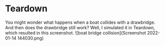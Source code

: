 # Teardown
You might wonder what happens when a boat collides with a drawbridge. And then does the drawbridge still work? Well, I simulated it in Teardown, which resulted in this screenshot.
![boat bridge collision](Screenshot 2022-01-14 144030.png)
